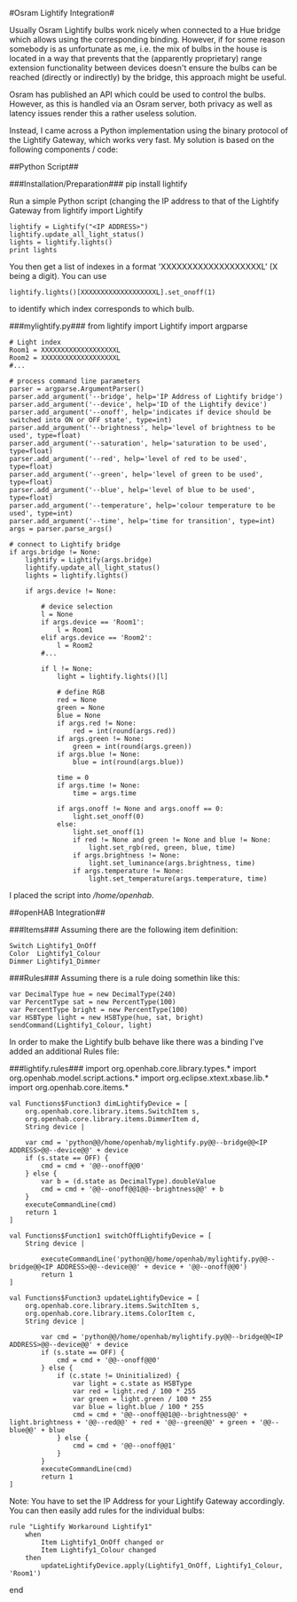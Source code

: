 #Osram Lightify Integration#

Usually Osram Lightify bulbs work nicely when connected to a Hue bridge which allows using the corresponding binding.
However, if for some reason somebody is as unfortunate as me, i.e. the mix of bulbs in the house is located in a way that prevents that the (apparently proprietary) range extension functionality between devices doesn't ensure the bulbs can be reached (directly or indirectly) by the bridge, this approach might be useful.

Osram has published an API which could be used to control the bulbs. However, as this is handled via an Osram server, both privacy as well as latency issues render this a rather useless solution.

Instead, I came across a Python implementation using the binary protocol of the Lightify Gateway, which works very fast.
My solution is based on the following components / code:

##Python Script##

###Installation/Preparation###
    pip install lightify

Run a simple Python script (changing the IP address to that of the Lightify Gateway
    from lightify import Lightify
    
    lightify = Lightify("<IP ADDRESS>")
    lightify.update_all_light_status()
    lights = lightify.lights()
    print lights

You then get a list of indexes in a format 'XXXXXXXXXXXXXXXXXXXL' (X being a digit). You can use

    lightify.lights()[XXXXXXXXXXXXXXXXXXXL].set_onoff(1)

to identify which index corresponds to which bulb.

###mylightify.py###
    from lightify import Lightify
    import argparse
    
    # Light index
    Room1 = XXXXXXXXXXXXXXXXXXXL
    Room2 = XXXXXXXXXXXXXXXXXXXL
    #...

    # process command line parameters
    parser = argparse.ArgumentParser()
    parser.add_argument('--bridge', help='IP Address of Lightify bridge')
    parser.add_argument('--device', help='ID of the Lightify device')
    parser.add_argument('--onoff', help='indicates if device should be switched into ON or OFF state', type=int)
    parser.add_argument('--brightness', help='level of brightness to be used', type=float)
    parser.add_argument('--saturation', help='saturation to be used', type=float)
    parser.add_argument('--red', help='level of red to be used', type=float)
    parser.add_argument('--green', help='level of green to be used', type=float)
    parser.add_argument('--blue', help='level of blue to be used', type=float)
    parser.add_argument('--temperature', help='colour temperature to be used', type=int)
    parser.add_argument('--time', help='time for transition', type=int)
    args = parser.parse_args()
    
    # connect to Lightify bridge
    if args.bridge != None:
        lightify = Lightify(args.bridge)
        lightify.update_all_light_status()
        lights = lightify.lights()
    
        if args.device != None:
    
            # device selection
            l = None
            if args.device == 'Room1':
                l = Room1
            elif args.device == 'Room2':
                l = Room2
            #...
            
            if l != None:
                light = lightify.lights()[l]
    
                # define RGB
                red = None
                green = None
                blue = None
                if args.red != None:
                    red = int(round(args.red))
                if args.green != None:
                    green = int(round(args.green))
                if args.blue != None:
                    blue = int(round(args.blue))
                
                time = 0
                if args.time != None:
                    time = args.time
    
                if args.onoff != None and args.onoff == 0:
                    light.set_onoff(0)
                else:
                    light.set_onoff(1)
                    if red != None and green != None and blue != None:
                        light.set_rgb(red, green, blue, time)
                    if args.brightness != None:
                        light.set_luminance(args.brightness, time)
                    if args.temperature != None:
                        light.set_temperature(args.temperature, time)

I placed the script into */home/openhab*.

##openHAB Integration##

###Items###
Assuming there are the following item definition:

    Switch Lightify1_OnOff
    Color  Lightify1_Colour
    Dimmer Lightify1_Dimmer

###Rules###
Assuming there is a rule doing somethin like this:

    var DecimalType hue = new DecimalType(240)
    var PercentType sat = new PercentType(100)
    var PercentType bright = new PercentType(100)
    var HSBType light = new HSBType(hue, sat, bright)
    sendCommand(Lightify1_Colour, light)

In order to make the Lightify bulb behave like there was a binding I've added an additional Rules file:

###lightify.rules###
    import org.openhab.core.library.types.*
    import org.openhab.model.script.actions.*
    import org.eclipse.xtext.xbase.lib.*
    import org.openhab.core.items.*
    
    
    val Functions$Function3 dimLightifyDevice = [
        org.openhab.core.library.items.SwitchItem s,
        org.openhab.core.library.items.DimmerItem d,
        String device |
    
        var cmd = 'python@@/home/openhab/mylightify.py@@--bridge@@<IP ADDRESS>@@--device@@' + device
        if (s.state == OFF) {
            cmd = cmd + '@@--onoff@@0'
        } else {
            var b = (d.state as DecimalType).doubleValue
            cmd = cmd + '@@--onoff@@1@@--brightness@@' + b
        }
        executeCommandLine(cmd)
        return 1
    ]
    
    val Functions$Function1 switchOffLightifyDevice = [
        String device |
    
            executeCommandLine('python@@/home/openhab/mylightify.py@@--bridge@@<IP ADDRESS>@@--device@@' + device + '@@--onoff@@0')
            return 1
    ]
    
    val Functions$Function3 updateLightifyDevice = [ 
        org.openhab.core.library.items.SwitchItem s,
        org.openhab.core.library.items.ColorItem c,
        String device |
    
            var cmd = 'python@@/home/openhab/mylightify.py@@--bridge@@<IP ADDRESS>@@--device@@' + device
            if (s.state == OFF) {
                cmd = cmd + '@@--onoff@@0'
            } else {
                if (c.state != Uninitialized) {
                    var light = c.state as HSBType
                    var red = light.red / 100 * 255
                    var green = light.green / 100 * 255
                    var blue = light.blue / 100 * 255
                    cmd = cmd + '@@--onoff@@1@@--brightness@@' + light.brightness + '@@--red@@' + red + '@@--green@@' + green + '@@--blue@@' + blue
                } else {
                    cmd = cmd + '@@--onoff@@1'
                }
            }
            executeCommandLine(cmd)
            return 1
    ]

Note: You have to set the IP Address for your Lightify Gateway accordingly.
You can then easily add rules for the individual bulbs:

    rule "Lightify Workaround Lightify1"
        when
            Item Lightify1_OnOff changed or
            Item Lightify1_Colour changed
        then
            updateLightifyDevice.apply(Lightify1_OnOff, Lightify1_Colour, 'Room1')
end
